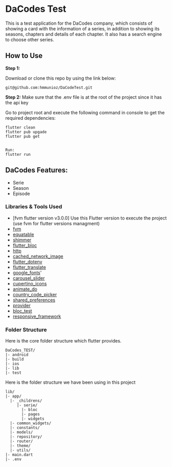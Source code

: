 # DaCodes Test

This is a test application for the DaCodes company, which consists of showing a card with the information of a series, in addition to showing its seasons, chapters and details of each chapter. It also has a search engine to choose other series.
## How to Use

**Step 1:**

Download or clone this repo by using the link below:

```
git@github.com:hmmunioz/DaCodeTest.git
```

**Step 2:**
Make sure that the .env file is at the root of the project since it has the api key


Go to project root and execute the following command in console to get the required dependencies:

```
flutter clean
flutter pub upgade
flutter pub get


Run:
flutter run
```

## DaCodes Features:

- Serie
- Season
- Episode


### Libraries & Tools Used

- [fvm flutter version v3.0.0] Use this Flutter version to execute the project (use fvm for flutter versions managment)
- [fvm](https://fvm.app/es/docs/guides/global_version/)
- [equatable](https://pub.dev/packages/equatable)
- [shimmer](https://pub.dev/packages/shimmer)
- [flutter_bloc](https://pub.dev/packages/flutter_bloc)
- [http](https://pub.dev/packages/http)
- [cached_network_image](https://pub.dev/packages/cached_network_image)
- [flutter_dotenv](https://pub.dev/packages/flutter_dotenv)
- [flutter_translate](https://pub.dev/packages/flutter_translate)
- [google_fonts](https://pub.dev/packages/google_fonts)'
- [carousel_slider](https://pub.dev/packages/carousel_slider)
- [cupertino_icons](https://pub.dev/packages/cupertino_icons)
- [animate_do](https://pub.dev/packages/animate_do)
- [country_code_picker](https://pub.dev/packages/country_code_picker)
- [shared_preferences](https://pub.dev/packages/shared_preferences)
- [provider](https://pub.dev/packages/provider)
- [bloc_test](https://pub.dev/packages/bloc_test)
- [responsive_framework](https://pub.dev/packages/responsive_framework)


### Folder Structure

Here is the core folder structure which flutter provides.

```
DaCodes_TEST/
|- android
|- build
|- ios
|- lib
|- test
```

Here is the folder structure we have been using in this project

```
lib/
|- app/
  |- _childrens/
     |- serie/
       |- bloc
       |- pages
       |- widgets
  |- common_widgets/
  |- constants/
  |- models/
  |- repository/
  |- router/
  |- theme/
  |- utils/
|- main.dart
|- .env
```


